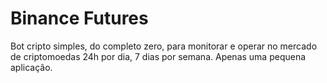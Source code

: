 # Binance Futures

Bot cripto simples, do completo zero, para monitorar e operar no mercado de criptomoedas 24h por dia, 7 dias por semana. Apenas uma pequena aplicação.